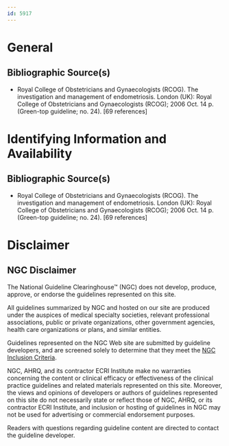 ```yaml
---
id: 5917
---
```


# General

## Bibliographic Source(s)

- Royal College of Obstetricians and Gynaecologists (RCOG). The investigation and management of endometriosis. London (UK): Royal College of Obstetricians and Gynaecologists (RCOG); 2006 Oct. 14 p. (Green-top guideline; no. 24). [69 references]

# Identifying Information and Availability

## Bibliographic Source(s)

- Royal College of Obstetricians and Gynaecologists (RCOG). The investigation and management of endometriosis. London (UK): Royal College of Obstetricians and Gynaecologists (RCOG); 2006 Oct. 14 p. (Green-top guideline; no. 24). [69 references]

# Disclaimer

## NGC Disclaimer

The National Guideline Clearinghouse™ (NGC) does not develop, produce, approve, or endorse the guidelines represented on this site.

All guidelines summarized by NGC and hosted on our site are produced under the auspices of medical specialty societies, relevant professional associations, public or private organizations, other government agencies, health care organizations or plans, and similar entities.

Guidelines represented on the NGC Web site are submitted by guideline developers, and are screened solely to determine that they meet the [NGC Inclusion Criteria](/help-and-about/summaries/inclusion-criteria).

NGC, AHRQ, and its contractor ECRI Institute make no warranties concerning the content or clinical efficacy or effectiveness of the clinical practice guidelines and related materials represented on this site. Moreover, the views and opinions of developers or authors of guidelines represented on this site do not necessarily state or reflect those of NGC, AHRQ, or its contractor ECRI Institute, and inclusion or hosting of guidelines in NGC may not be used for advertising or commercial endorsement purposes.

Readers with questions regarding guideline content are directed to contact the guideline developer.

